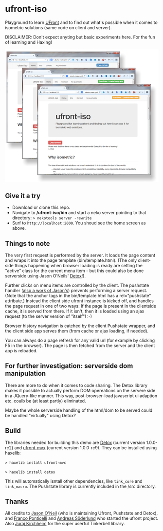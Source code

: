 ufront-iso
==========

Playground to learn [UFront](https://github.com/ufront) and to find out what's possible when it comes to isometric solutions (same code on client and server).

DISCLAIMER: Don't expect anyting but basic experiments here. For the fun of learning and Haxing!

![ufront-iso](/screen.png?raw=true "ufront-iso")

Give it a try
-------------

- Download or clone this repo.
- Navigate to **/ufront-iso/bin** and start a neko server pointing to that directory: `> nekotools server -rewrite`
- Surf to `http://localhost:2000`. You shoud see the home screen as above.

Things to note
--------------

The very first request is performed by the server. It loads the page content and wraps it into the page template (bin/template.html). (The only client-side things happening when browser loading is ready are setting the "active" class for the current menu item - but this could also be done serverside using Jason O'Neils' [Detox](https://github.com/jasononeil/detox)!).

Further clicks on menu items are controlled by the client. The pushstate handler ([also a work of Jason's](https://github.com/jasononeil/detox)) prevents performing a server request. (Note that the anchor tags in the bin/template.html has a rel="pushstate" attribute.) Instead the client side ufront instance is kicked off, and handles the page request in one of two ways: If the page is present in the clientside cache, it is served from there. If it isn't, then it is loaded using an ajax request (to the server version of "itself"! :-)

Browser history navigation is catched by the client Pushstate wrapper, and the client side app serves them (from cache or ajax loading, if needed).

You can always do a page refresh for any valid url (for example by clicking F5 in the browser). The page is then fetched from the server and the client app is reloaded.

For further investigation: serverside dom manipulation
------------------------------------------------------
There are more to do when it comes to code sharing. The Detox library makes it possible to actually perform DOM opereations on the servere side in a JQuery-like manner. 
This way, post-browser-load javascript ui adaption etc. coulb be (at least partly) eliminated.

Maybe the whole serverside handling of the html/dom to be served could be handled "virtually" using Detox?

Build
-----

The libraries needed for building this demo are [Detox](https://github.com/jasononeil/detox) (current version 1.0.0-rc2) and [ufront-mvx](https://github.com/ufront/ufront-mvc) (current version 1.0.0-rc9). They can be installed using haxelib:

`> haxelib install ufront-mvc`

`> haxelib install detox`

This will automatically isntall other dependencies, like `tink_core` and `tink_macro`. The Pushstate library is currently included in the /src directory.

Thanks
------
All credits to [Jason O'Neil](https://github.com/jasononeil/) (who is maintaining Ufront, Pushstate and Detox), and [Franco Ponticelli](https://github.com/fponticelli) and [Andreas Söderlund](https://github.com/ciscoheat) who started the ufront project. Also [Juraj Kirchheim](https://github.com/back2dos) for the super userful Tinkerbell library.
